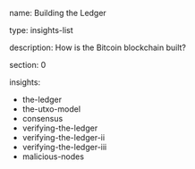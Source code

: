 name: Building the Ledger

type: insights-list

description: How is the Bitcoin blockchain built?

section: 0

insights:
 - the-ledger
 - the-utxo-model
 - consensus
 - verifying-the-ledger
 - verifying-the-ledger-ii
 - verifying-the-ledger-iii
 - malicious-nodes
